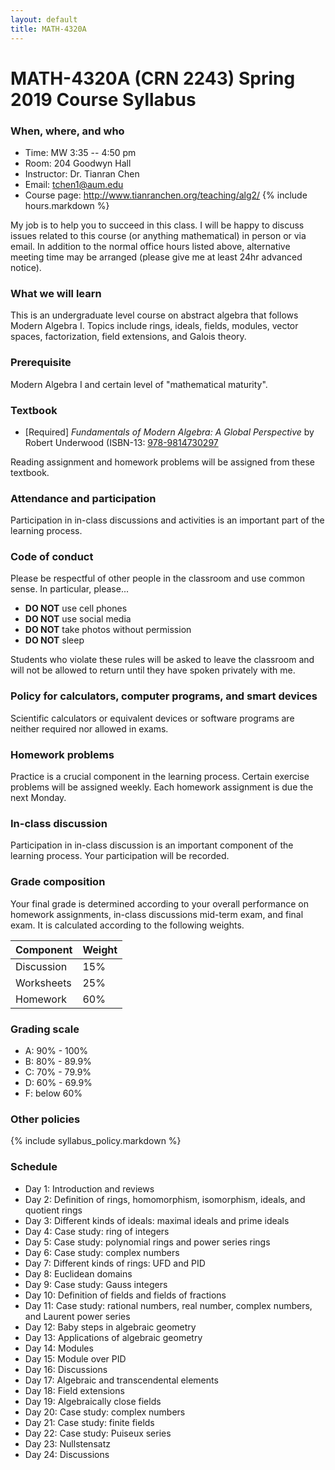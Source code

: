 ```yaml
---
layout: default
title: MATH-4320A
---
```


# MATH-4320A (CRN 2243) Spring 2019 Course Syllabus

### When, where, and who

* Time: MW 3:35 -- 4:50 pm 
* Room: 204 Goodwyn Hall
* Instructor: Dr. Tianran Chen
* Email: <tchen1@aum.edu>
* Course page: <http://www.tianranchen.org/teaching/alg2/>
{% include hours.markdown %}

My job is to help you to succeed in this class.
I will be happy to discuss issues related to this course
(or anything mathematical) in person or via email.
In addition to the normal office hours listed above,
alternative meeting time may be arranged
(please give me at least 24hr advanced notice).

### What we will learn

This is an undergraduate level course on abstract algebra
that follows Modern Algebra I.
Topics include rings, ideals, fields, modules, vector spaces, factorization,
field extensions, and Galois theory.

### Prerequisite

Modern Algebra I and certain level of "mathematical maturity".

### Textbook

- [Required] _Fundamentals of Modern Algebra: A Global Perspective_ by Robert Underwood
  (ISBN-13: [978-9814730297](http://a.co/4hw6KRC)

Reading assignment and homework problems will be assigned from these textbook.

### Attendance and participation

Participation in in-class discussions and activities is an important part
of the learning process.

### Code of conduct

Please be respectful of other people in the classroom and use common sense.
In particular, please...

* __DO NOT__ use cell phones
* __DO NOT__ use social media
* __DO NOT__ take photos without permission
* __DO NOT__ sleep

Students who violate these rules will be asked to leave the classroom
and will not be allowed to return until they have spoken privately with me.

### Policy for calculators, computer programs, and smart devices

Scientific calculators or equivalent devices or software programs are
neither required nor allowed in exams.

### Homework problems
Practice is a crucial component in the learning process.
Certain exercise problems will be assigned weekly.
Each homework assignment is due the next Monday.

### In-class discussion
Participation in in-class discussion is an important component of the learning process.
Your participation will be recorded.

### Grade composition
Your final grade is determined according to your overall performance on
homework assignments, in-class discussions mid-term exam, and final exam.
It is calculated according to the following weights.

| Component     | Weight |
|---------------|--------|
| Discussion    |  15%   |
| Worksheets    |  25%   |
| Homework      |  60%   |

### Grading scale

* A: 90% - 100%
* B: 80% - 89.9%
* C: 70% - 79.9%
* D: 60% - 69.9%
* F: below 60%

### Other policies

{% include syllabus_policy.markdown %}

### <a name="schedule"></a> Schedule

* Day 1: Introduction and reviews
* Day 2: Definition of rings, homomorphism, isomorphism, ideals, and quotient rings
* Day 3: Different kinds of ideals: maximal ideals and prime ideals
* Day 4: Case study: ring of integers
* Day 5: Case study: polynomial rings and power series rings
* Day 6: Case study: complex numbers
* Day 7: Different kinds of rings: UFD and PID
* Day 8: Euclidean domains
* Day 9: Case study: Gauss integers
* Day 10: Definition of fields and fields of fractions
* Day 11: Case study: rational numbers, real number, complex numbers, and Laurent power series
* Day 12: Baby steps in algebraic geometry
* Day 13: Applications of algebraic geometry
* Day 14: Modules
* Day 15: Module over PID
* Day 16: Discussions
* Day 17: Algebraic and transcendental elements
* Day 18: Field extensions
* Day 19: Algebraically close fields
* Day 20: Case study: complex numbers
* Day 21: Case study: finite fields
* Day 22: Case study: Puiseux series
* Day 23: Nullstensatz
* Day 24: Discussions
